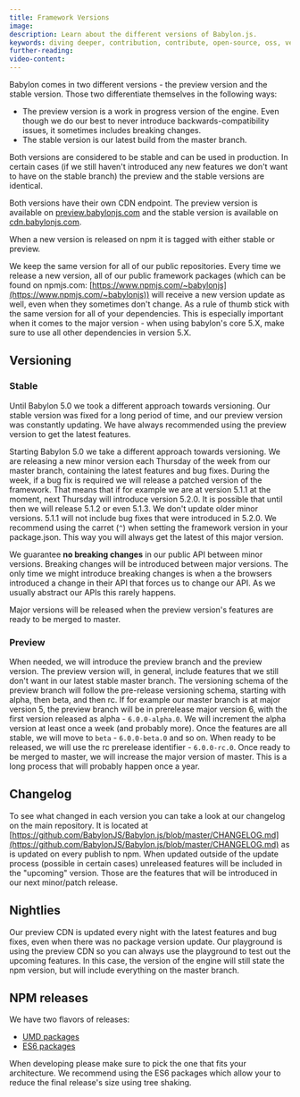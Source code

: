 ```yaml
---
title: Framework Versions
image:
description: Learn about the different versions of Babylon.js.
keywords: diving deeper, contribution, contribute, open-source, oss, versions
further-reading:
video-content:
---
```



Babylon comes in two different versions - the preview version and the stable version. Those two differentiate themselves in the following ways:

- The preview version is a work in progress version of the engine. Even though we do our best to never introduce backwards-compatibility issues, it sometimes includes breaking changes.
- The stable version is our latest build from the master branch.

Both versions are considered to be stable and can be used in production. In certain cases (if we still haven't introduced any new features we don't want to have on the stable branch) the preview and the stable versions are identical.

Both versions have their own CDN endpoint. The preview version is available on [preview.babylonjs.com](https://preview.babylonjs.com) and the stable version is available on [cdn.babylonjs.com](https://cdn.babylonjs.com).

When a new version is released on npm it is tagged with either stable or preview.

We keep the same version for all of our public repositories. Every time we release a new version, all of our public framework packages (which can be found on npmjs.com: [https://www.npmjs.com/~babylonjs](https://www.npmjs.com/~babylonjs)) will receive a new version update as well, even when they sometimes don't change. As a rule of thumb stick with the same version for all of your dependencies. This is especially important when it comes to the major version - when using babylon's core 5.X, make sure to use all other dependencies in version 5.X.

## Versioning

### Stable

Until Babylon 5.0 we took a different approach towards versioning. Our stable version was fixed for a long period of time, and our preview version was constantly updating. We have always recommended using the preview version to get the latest features.

Starting Babylon 5.0 we take a different approach towards versioning. We are releasing a new minor version each Thursday of the week from our master branch, containing the latest features and bug fixes. During the week, if a bug fix is required we will release a patched version of the framework. That means that if for example we are at version 5.1.1 at the moment, next Thursday will introduce version 5.2.0. It is possible that until then we will release 5.1.2 or even 5.1.3. We don't update older minor versions. 5.1.1 will not include bug fixes that were introduced in 5.2.0. We recommend using the carret (`^`) when setting the framework version in your package.json. This way you will always get the latest of this major version.

We guarantee **no breaking changes** in our public API between minor versions. Breaking changes will be introduced between major versions. The only time we might introduce breaking changes is when a the browsers introduced a change in their API that forces us to change our API. As we usually abstract our APIs this rarely happens.

Major versions will be released when the preview version's features are ready to be merged to master.

### Preview

When needed, we will introduce the preview branch and the preview version. The preview version will, in general, include features that we still don't want in our latest stable master branch. The versioning schema of the preview branch will follow the pre-release versioning schema, starting with alpha, then beta, and then rc. If for example our master branch is at major version 5, the preview branch will be in prerelease major version 6, with the first version released as alpha - `6.0.0-alpha.0`. We will increment the alpha version at least once a week (and probably more). Once the features are all stable, we will move to `beta` - `6.0.0-beta.0` and so on. When ready to be released, we will use the rc prerelease identifier - `6.0.0-rc.0`. Once ready to be merged to master, we will increase the major version of master. This is a long process that will probably happen once a year.

## Changelog

To see what changed in each version you can take a look at our changelog on the main repository. It is located at [https://github.com/BabylonJS/Babylon.js/blob/master/CHANGELOG.md](https://github.com/BabylonJS/Babylon.js/blob/master/CHANGELOG.md) as is updated on every publish to npm. When updated outside of the update process (possible in certain cases) unreleased features will be included in the "upcoming" version. Those are the features that will be introduced in our next minor/patch release.

## Nightlies

Our preview CDN is updated every night with the latest features and bug fixes, even when there was no package version update. Our playground is using the preview CDN so you can always use the playground to test out the upcoming features. In this case, the version of the engine will still state the npm version, but will include everything on the master branch.

## NPM releases

We have two flavors of releases:

- [UMD packages](/divingDeeper/developWithBjs/npmSupport)
- [ES6 packages](/divingDeeper/developWithBjs/treeShaking)

When developing please make sure to pick the one that fits your architecture. We recommend using the ES6 packages which allow your to reduce the final release's size using tree shaking.
